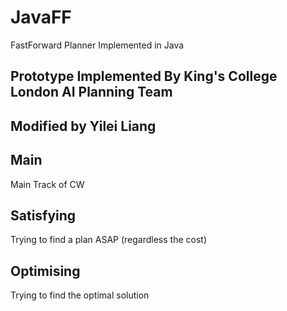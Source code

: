# JavaFF
FastForward Planner Implemented in Java

## Prototype Implemented By King's College London AI Planning Team
## Modified by Yilei Liang 



## Main
Main Track of CW

## Satisfying
Trying to find a plan ASAP (regardless the cost)

## Optimising
Trying to find the optimal solution
